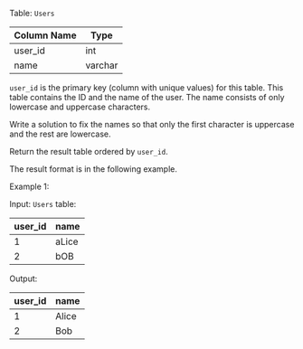 Table: `Users`

| Column Name    | Type    |
|----------------|---------|
| user_id        | int     |
| name           | varchar |

`user_id` is the primary key (column with unique values) for this table.
This table contains the ID and the name of the user. The name consists of only lowercase and uppercase characters.

Write a solution to fix the names so that only the first character is uppercase and the rest are lowercase.

Return the result table ordered by `user_id`.

The result format is in the following example.

Example 1:

Input:
`Users` table:

| user_id | name  |
|---------|-------|
| 1       | aLice |
| 2       | bOB   |

Output: 

| user_id | name  |
|---------|-------|
| 1       | Alice |
| 2       | Bob   |